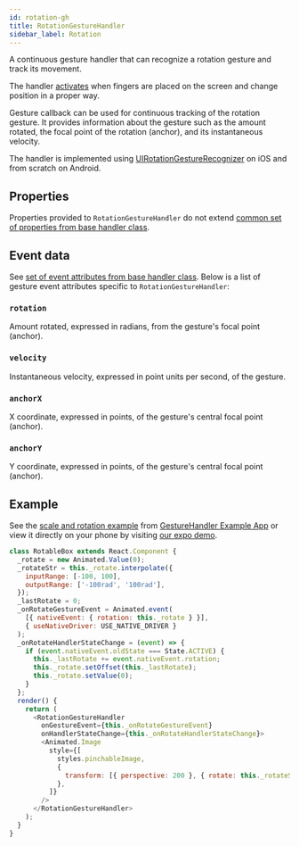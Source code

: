 ```yaml
---
id: rotation-gh
title: RotationGestureHandler
sidebar_label: Rotation
---
```


A continuous gesture handler that can recognize a rotation gesture and track its movement.

The handler [activates](state.md#active) when fingers are placed on the screen and change position in a proper way.

Gesture callback can be used for continuous tracking of the rotation gesture. It provides information about the gesture such as the amount rotated, the focal point of the rotation (anchor), and its instantaneous velocity.

The handler is implemented using [UIRotationGestureRecognizer](https://developer.apple.com/documentation/uikit/uirotationgesturerecognizer) on iOS and from scratch on Android.

## Properties

Properties provided to `RotationGestureHandler` do not extend [common set of properties from base handler class](common-gh#properties).

## Event data

See [set of event attributes from base handler class](common-gh#event-data). Below is a list of gesture event attributes specific to `RotationGestureHandler`:

### `rotation`

Amount rotated, expressed in radians, from the gesture's focal point (anchor).

### `velocity`

Instantaneous velocity, expressed in point units per second, of the gesture.

### `anchorX`

X coordinate, expressed in points, of the gesture's central focal point (anchor).

### `anchorY`

Y coordinate, expressed in points, of the gesture's central focal point (anchor).

## Example

See the [scale and rotation example](https://github.com/software-mansion/react-native-gesture-handler/blob/main/example/src/recipes/scaleAndRotate/index.tsx) from [GestureHandler Example App](../../example) or view it directly on your phone by visiting [our expo demo](https://snack.expo.io/@adamgrzybowski/react-native-gesture-handler-demo).

```js
class RotableBox extends React.Component {
  _rotate = new Animated.Value(0);
  _rotateStr = this._rotate.interpolate({
    inputRange: [-100, 100],
    outputRange: ['-100rad', '100rad'],
  });
  _lastRotate = 0;
  _onRotateGestureEvent = Animated.event(
    [{ nativeEvent: { rotation: this._rotate } }],
    { useNativeDriver: USE_NATIVE_DRIVER }
  );
  _onRotateHandlerStateChange = (event) => {
    if (event.nativeEvent.oldState === State.ACTIVE) {
      this._lastRotate += event.nativeEvent.rotation;
      this._rotate.setOffset(this._lastRotate);
      this._rotate.setValue(0);
    }
  };
  render() {
    return (
      <RotationGestureHandler
        onGestureEvent={this._onRotateGestureEvent}
        onHandlerStateChange={this._onRotateHandlerStateChange}>
        <Animated.Image
          style={[
            styles.pinchableImage,
            {
              transform: [{ perspective: 200 }, { rotate: this._rotateStr }],
            },
          ]}
        />
      </RotationGestureHandler>
    );
  }
}
```
